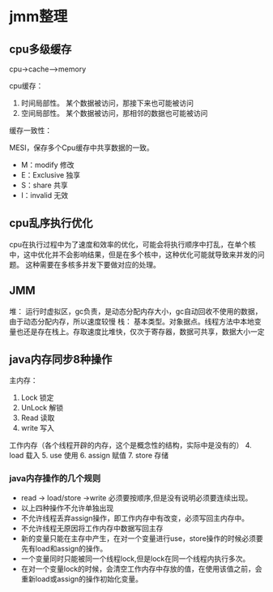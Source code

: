 # jmm整理

## cpu多级缓存

cpu->cache—>memory

cpu缓存：

1. 时间局部性。 某个数据被访问，那接下来也可能被访问
2. 空间局部性。 某个数据被访问，那相邻的数据也可能被访问

缓存一致性：

MESI，保存多个Cpu缓存中共享数据的一致。

* M：modify 修改
* E：Exclusive 独享
* S：share 共享
* I：invalid 无效

## cpu乱序执行优化

cpu在执行过程中为了速度和效率的优化，可能会将执行顺序中打乱，在单个核中，这中优化并不会影响结果，但是在多个核中，这种优化可能就导致来并发的问题。
这种需要在多核多并发下要做对应的处理。

## JMM

堆： 运行时虚拟区，gc负责，是动态分配内存大小，gc自动回收不使用的数据，由于动态分配内存，所以速度较慢
栈： 基本类型。对象据点。线程方法中本地变量也还是存在栈上。存取速度比堆快，仅次于寄存器，数据可共享，数据大小一定

## java内存同步8种操作

主内存：

1. Lock 锁定
2. UnLock 解锁
3. Read 读取
8. write 写入

工作内存（各个线程开辟的内存，这个是概念性的结构，实际中是没有的）
4. load 载入
5. use 使用
6. assign 赋值
7. store 存储

### java内存操作的几个规则

* read -> load/store ->write 必须要按顺序,但是没有说明必须要连续出现。
* 以上四种操作不允许单独出现
* 不允许线程丢弃assign操作，即工作内存中有改变，必须写回主内存中。
* 不允许线程无原因将工作内存中数据写回主存
* 新的变量只能在主存中产生，在对一个变量进行use，store操作的时候必须要先有load和assign的操作。
* 一个变量同时只能被同一个线程lock,但是lock在同一个线程内执行多次。
* 在对一个变量lock的时候，会清空工作内存中存放的值，在使用该值之前，会重新load或assign的操作初始化变量。

